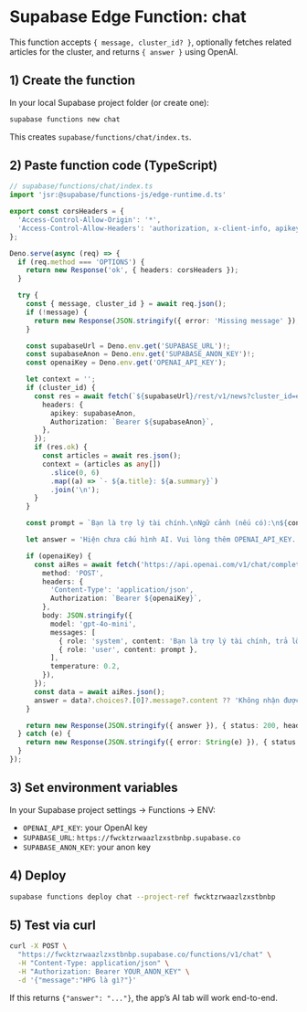 # Supabase Edge Function: chat

This function accepts `{ message, cluster_id? }`, optionally fetches related articles for the cluster, and returns `{ answer }` using OpenAI.

## 1) Create the function

In your local Supabase project folder (or create one):

```bash
supabase functions new chat
```

This creates `supabase/functions/chat/index.ts`.

## 2) Paste function code (TypeScript)

```ts
// supabase/functions/chat/index.ts
import 'jsr:@supabase/functions-js/edge-runtime.d.ts'

export const corsHeaders = {
  'Access-Control-Allow-Origin': '*',
  'Access-Control-Allow-Headers': 'authorization, x-client-info, apikey, content-type',
};

Deno.serve(async (req) => {
  if (req.method === 'OPTIONS') {
    return new Response('ok', { headers: corsHeaders });
  }

  try {
    const { message, cluster_id } = await req.json();
    if (!message) {
      return new Response(JSON.stringify({ error: 'Missing message' }), { status: 400, headers: { 'Content-Type': 'application/json', ...corsHeaders } });
    }

    const supabaseUrl = Deno.env.get('SUPABASE_URL')!;
    const supabaseAnon = Deno.env.get('SUPABASE_ANON_KEY')!;
    const openaiKey = Deno.env.get('OPENAI_API_KEY');

    let context = '';
    if (cluster_id) {
      const res = await fetch(`${supabaseUrl}/rest/v1/news?cluster_id=eq.${cluster_id}&select=title,summary&order=published_at.desc`, {
        headers: {
          apikey: supabaseAnon,
          Authorization: `Bearer ${supabaseAnon}`,
        },
      });
      if (res.ok) {
        const articles = await res.json();
        context = (articles as any[])
          .slice(0, 6)
          .map((a) => `- ${a.title}: ${a.summary}`)
          .join('\n');
      }
    }

    const prompt = `Bạn là trợ lý tài chính.\nNgữ cảnh (nếu có):\n${context}\n\nCâu hỏi: ${message}\n\nTrả lời ngắn gọn, tiếng Việt.`;

    let answer = 'Hiện chưa cấu hình AI. Vui lòng thêm OPENAI_API_KEY.';

    if (openaiKey) {
      const aiRes = await fetch('https://api.openai.com/v1/chat/completions', {
        method: 'POST',
        headers: {
          'Content-Type': 'application/json',
          Authorization: `Bearer ${openaiKey}`,
        },
        body: JSON.stringify({
          model: 'gpt-4o-mini',
          messages: [
            { role: 'system', content: 'Bạn là trợ lý tài chính, trả lời ngắn gọn, rõ ràng.' },
            { role: 'user', content: prompt },
          ],
          temperature: 0.2,
        }),
      });
      const data = await aiRes.json();
      answer = data?.choices?.[0]?.message?.content ?? 'Không nhận được phản hồi từ AI.';
    }

    return new Response(JSON.stringify({ answer }), { status: 200, headers: { 'Content-Type': 'application/json', ...corsHeaders } });
  } catch (e) {
    return new Response(JSON.stringify({ error: String(e) }), { status: 500, headers: { 'Content-Type': 'application/json', ...corsHeaders } });
  }
});
```

## 3) Set environment variables

In your Supabase project settings → Functions → ENV:
- `OPENAI_API_KEY`: your OpenAI key
- `SUPABASE_URL`: `https://fwcktzrwaazlzxstbnbp.supabase.co`
- `SUPABASE_ANON_KEY`: your anon key

## 4) Deploy

```bash
supabase functions deploy chat --project-ref fwcktzrwaazlzxstbnbp
```

## 5) Test via curl

```bash
curl -X POST \
  "https://fwcktzrwaazlzxstbnbp.supabase.co/functions/v1/chat" \
  -H "Content-Type: application/json" \
  -H "Authorization: Bearer YOUR_ANON_KEY" \
  -d '{"message":"HPG là gì?"}'
```

If this returns `{"answer": "..."}`, the app’s AI tab will work end-to-end.
